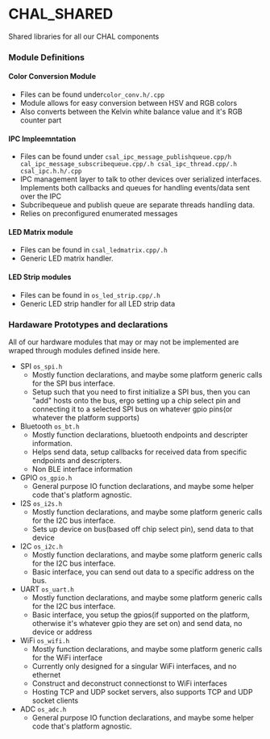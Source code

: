 # CHAL_SHARED
Shared libraries for all our CHAL components

### Module Definitions

#### Color Conversion Module
- Files can be found under```color_conv.h/.cpp```
- Module allows for easy conversion between HSV and RGB colors
- Also converts between the Kelvin white balance value and it's RGB counter part

#### IPC Impleemntation
- Files can be found under ```csal_ipc_message_publishqueue.cpp/h cal_ipc_message_subscribequeue.cpp/.h csal_ipc_thread.cpp/.h csal_ipc.h.h/.cpp```
- IPC management layer to talk to other devices over serialized interfaces.  Implements both callbacks and queues for handling events/data sent over the IPC
- Subcribequeue and publish queue are separate threads handling data. 
- Relies on preconfigured enumerated messages

#### LED Matrix module
- Files can be found in ```csal_ledmatrix.cpp/.h```
- Generic LED matrix handler.

#### LED Strip modules
- Files can be found in ```os_led_strip.cpp/.h```
- Generic LED strip handler for all LED strip data

### Hardaware  Prototypes and declarations
All of our hardware modules that may or may not be implemented are wraped through modules defined inside here. 

- SPI ```os_spi.h```
    - Mostly function declarations, and maybe some platform generic calls for the SPI bus interface.
    - Setup such that you need to first initialize a SPI bus, then you can "add" hosts onto the bus, ergo setting up a chip select pin and connecting it to a selected SPI bus on whatever gpio pins(or whatever the platform supports)
- Bluetooth ```os_bt.h```
     - Mostly function declarations, bluetooth endpoints and descripter information. 
     - Helps send data, setup callbacks for received data from specific endpoints and descripters. 
     - Non BLE interface information
- GPIO ```os_gpio.h```
    - General purpose IO function declarations, and maybe some helper code that's platform agnostic.
- I2S ```os_i2s.h```
     - Mostly function declarations, and maybe some platform generic calls for the I2C bus interface.
     - Sets up device on bus(based off chip select pin), send data to that device
- I2C ```os_i2c.h```
    - Mostly function declarations, and maybe some platform generic calls for the I2C bus interface.
     - Basic interface, you can send out data to a specific address on the bus.
- UART ```os_uart.h```
    - Mostly function declarations, and maybe some platform generic calls for the I2C bus interface.
     - Basic interface, you setup the gpios(if supported on the platform, otherwise it's whatever gpio they are set on) and send data, no device or address
- WiFi ```os_wifi.h```
    - Mostly function declarations, and maybe some platform generic calls for the WiFi interface
    - Currently only designed for a singular WiFi interfaces, and no ethernet
    - Construct and deconstruct connectionst to WiFi interfaces
    - Hosting TCP and UDP socket servers, also supports TCP and UDP socket clients
- ADC ```os_adc.h```
    - General purpose IO function declarations, and maybe some helper code that's platform agnostic.